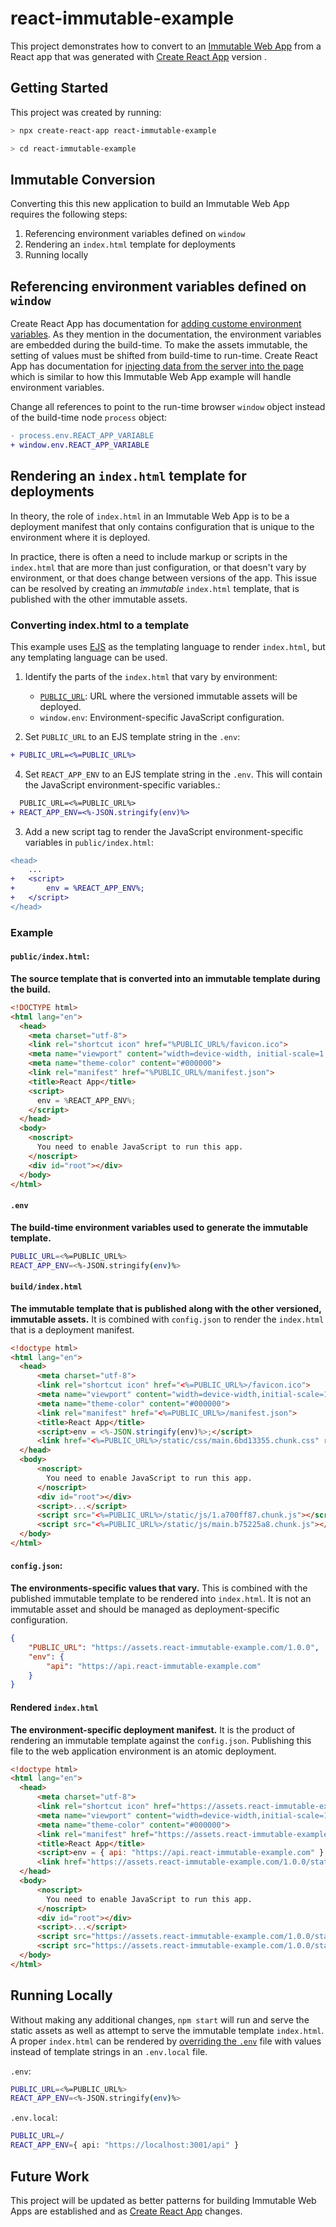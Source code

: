 # react-immutable-example

This project demonstrates how to convert to an [Immutable Web App](https://immutablwebapps.org) from a React app that was generated with [Create React App](https://github.com/facebook/create-react-app) version .

## Getting Started

This project was created by running:

```bash
> npx create-react-app react-immutable-example

> cd react-immutable-example
```

## Immutable Conversion

Converting this this new application to build an Immutable Web App requires the following steps:

1. Referencing environment variables defined on `window`
2. Rendering an `index.html` template for deployments
3. Running locally

## Referencing environment variables defined on `window`

Create React App has documentation for [adding custome environment variables](https://facebook.github.io/create-react-app/docs/adding-custom-environment-variables). As they mention in the documentation, the environment variables are embedded during the build-time. To make the assets immutable, the setting of values must be shifted from build-time to run-time. Create React App has documentation for [injecting data from the server into the page](https://facebook.github.io/create-react-app/docs/title-and-meta-tags#injecting-data-from-the-server-into-the-page) which is similar to how this Immutable Web App example will handle environment variables.

Change all references to point to the run-time browser `window` object instead of the build-time node `process` object:

```diff
- process.env.REACT_APP_VARIABLE
+ window.env.REACT_APP_VARIABLE
```

## Rendering an `index.html` template for deployments

In theory, the role of `index.html` in an Immutable Web App is to be a deployment manifest that only contains configuration that is unique to the environment where it is deployed.

In practice, there is often a need to include markup or scripts in the `index.html` that are more than just configuration, or that doesn't vary by environment, or that does change between versions of the app. This issue can be resolved by creating an _immutable_ `index.html` template, that is published with the other immutable assets.

### Converting index.html to a template

This example uses [EJS](https://ejs.co/) as the templating language to render `index.html`, but any templating language can be used.

1) Identify the parts of the `index.html` that vary by environment:

    - [`PUBLIC_URL`](https://facebook.github.io/create-react-app/docs/using-the-public-folder#adding-assets-outside-of-the-module-system): URL where the versioned immutable assets will be deployed.
    - `window.env`: Environment-specific JavaScript configuration.

2) Set `PUBLIC_URL` to an EJS template string in the `.env`:

```diff
+ PUBLIC_URL=<%=PUBLIC_URL%>
```

4) Set `REACT_APP_ENV` to an EJS template string in the `.env`. This will contain the JavaScript environment-specific variables.:

```diff
  PUBLIC_URL=<%=PUBLIC_URL%>
+ REACT_APP_ENV=<%-JSON.stringify(env)%>
```

3) Add a new script tag to render the JavaScript environment-specific variables in `public/index.html`:

```diff
<head>
    ...
+   <script>
+       env = %REACT_APP_ENV%;
+   </script>
</head>
```

### Example

#### `public/index.html`:

__The source template that is converted into an immutable template during the build.__

```html
<!DOCTYPE html>
<html lang="en">
  <head>
    <meta charset="utf-8">
    <link rel="shortcut icon" href="%PUBLIC_URL%/favicon.ico">
    <meta name="viewport" content="width=device-width, initial-scale=1, shrink-to-fit=no">
    <meta name="theme-color" content="#000000">
    <link rel="manifest" href="%PUBLIC_URL%/manifest.json">
    <title>React App</title>
    <script>
      env = %REACT_APP_ENV%;
    </script>
  </head>
  <body>
    <noscript>
      You need to enable JavaScript to run this app.
    </noscript>
    <div id="root"></div>
  </body>
</html>
```

#### `.env`

__The build-time environment variables used to generate the immutable template.__

```sh
PUBLIC_URL=<%=PUBLIC_URL%>
REACT_APP_ENV=<%-JSON.stringify(env)%>
```

#### `build/index.html`

__The immutable template that is published along with the other versioned, immutable assets.__ It is combined with `config.json` to render the `index.html` that is a deployment manifest.

```html
<!doctype html>
<html lang="en">
  <head>
      <meta charset="utf-8">
      <link rel="shortcut icon" href="<%=PUBLIC_URL%>/favicon.ico">
      <meta name="viewport" content="width=device-width,initial-scale=1,shrink-to-fit=no">
      <meta name="theme-color" content="#000000">
      <link rel="manifest" href="<%=PUBLIC_URL%>/manifest.json">
      <title>React App</title>
      <script>env = <%-JSON.stringify(env)%>;</script>
      <link href="<%=PUBLIC_URL%>/static/css/main.6bd13355.chunk.css" rel="stylesheet">
  </head>
  <body>
      <noscript>
        You need to enable JavaScript to run this app.
      </noscript>
      <div id="root"></div>
      <script>...</script>
      <script src="<%=PUBLIC_URL%>/static/js/1.a700ff87.chunk.js"></script>
      <script src="<%=PUBLIC_URL%>/static/js/main.b75225a8.chunk.js"></script>
  </body>
</html>
```

#### `config.json`:

__The environments-specific values that vary.__ This is combined with the published immutable template to be rendered into `index.html`. It is not an immutable asset and should be managed as deployment-specific configuration.

```json
{
    "PUBLIC_URL": "https://assets.react-immutable-example.com/1.0.0",
    "env": {
        "api": "https://api.react-immutable-example.com"
    }
}
```

#### Rendered `index.html`

__The environment-specific deployment manifest.__ It is the product of rendering an immutable template against the `config.json`. Publishing this file to the web application environment is an atomic deployment.

```html
<!doctype html>
<html lang="en">
  <head>
      <meta charset="utf-8">
      <link rel="shortcut icon" href="https://assets.react-immutable-example.com/1.0.0/favicon.ico">
      <meta name="viewport" content="width=device-width,initial-scale=1,shrink-to-fit=no">
      <meta name="theme-color" content="#000000">
      <link rel="manifest" href="https://assets.react-immutable-example.com/1.0.0/manifest.json">
      <title>React App</title>
      <script>env = { api: "https://api.react-immutable-example.com" };</script>
      <link href="https://assets.react-immutable-example.com/1.0.0/static/css/main.6bd13355.chunk.css" rel="stylesheet">
  </head>
  <body>
      <noscript>
        You need to enable JavaScript to run this app.
      </noscript>
      <div id="root"></div>
      <script>...</script>
      <script src="https://assets.react-immutable-example.com/1.0.0/static/js/1.a700ff87.chunk.js"></script>
      <script src="https://assets.react-immutable-example.com/1.0.0/static/js/main.b75225a8.chunk.js"></script>
  </body>
</html>
```

## Running Locally

Without making any additional changes, `npm start` will run and serve the static assets as well as attempt to serve the immutable template `index.html`. A proper `index.html` can be rendered by [overriding the `.env`](https://facebook.github.io/create-react-app/docs/adding-custom-environment-variables#what-other-env-files-can-be-used) file with values instead of template strings in an `.env.local` file.

`.env`:

```sh
PUBLIC_URL=<%=PUBLIC_URL%>
REACT_APP_ENV=<%-JSON.stringify(env)%>
```

`.env.local`:

```sh
PUBLIC_URL=/
REACT_APP_ENV={ api: "https://localhost:3001/api" }
```

## Future Work

This project will be updated as better patterns for building Immutable Web Apps are established and as [Create React App](https://github.com/facebook/create-react-app) changes.
